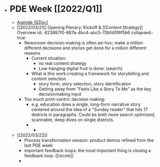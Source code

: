 - # PDE Week [[2022/Q1]]
	- [Agenda (GDoc)](https://docs.google.com/document/d/1bQNzdb107SdJ2kLRsMdGCnFZsad6WA7JaroT0K-37mk/edit#heading=h.mljmmepwzw52)
	- [[2022/03/21]] Opening Plenary: Kickoff & [[Content Strategy]] Overview
	  id:: 623887f0-887a-4bc4-abc5-70bfd0f6f5b6
	  collapsed:: true
		- Newsroom decision-making is often ad-hoc; make a million different decisions and stories get done for a million different reasons
			- Current situation:
				- no real content strategy
				- Low-hanging digital fruit is done: (search)
			- What is this work:creating a framework for storytelling and content selection
				- story form, story selection, story identification
				- Getting away from "Feels Like a Story To Me" as the key decisionmaking input
		- Too much print-centric decision making:
			- e.g. education does a single, long-form narrative story centered around the idea of a "Sunday reader" that hits 17 districts in paragraphs. Could be both more search optimized, scannable, deep dives on single districts.
			-
				-
	- [[2022/03/22]]
		- Process transformation session: product demos refined from the last PDE week
		- important feedback loops: the most important thing is closing a feedback loop: [[nicole]]
		-